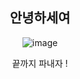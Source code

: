 <div align = center> <h2>안녕하세여</h2></div>

<div align = center>
  
![image](https://github.com/amazon7737/amazon7737/assets/76634341/5d6ae63b-e857-4170-a03e-8e856b70bc53)

<p>끝까지 파내자 !</p>
  </div>
  
